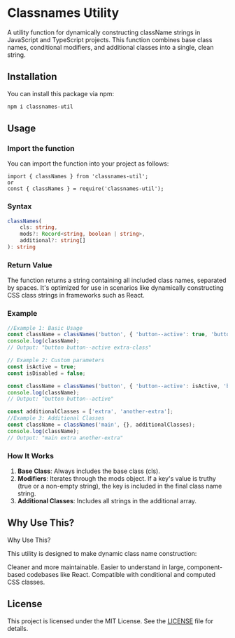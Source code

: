 # Classnames Utility
A utility function for dynamically constructing className strings in JavaScript and TypeScript projects. This function combines base class names, conditional modifiers, and additional classes into a single, clean string.
## Installation

You can install this package via npm:

```bash
npm i classnames-util
```

## Usage

### Import the function

You can import the function into your project as follows:

```ES modules
import { classNames } from 'classnames-util';
or
const { classNames } = require('classnames-util');
```

### Syntax

```typescript
classNames(
    cls: string,
    mods?: Record<string, boolean | string>,
    additional?: string[]
): string
```


### Return Value
The function returns a string containing all included class names, separated by spaces. It's optimized for use in scenarios like dynamically constructing CSS class strings in frameworks such as React.

### Example

```javascript
//Example 1: Basic Usage
const className = classNames('button', { 'button--active': true, 'button--disabled': false }, ['extra-class']);
console.log(className);
// Output: "button button--active extra-class"

// Example 2: Custom parameters
const isActive = true;
const isDisabled = false;

const className = classNames('button', { 'button--active': isActive, 'button--disabled': isDisabled });
console.log(className);
// Output: "button button--active"

const additionalClasses = ['extra', 'another-extra'];
//Example 3: Additional Classes
const className = classNames('main', {}, additionalClasses);
console.log(className);
// Output: "main extra another-extra"

```
### How It Works
1. **Base Class**: Always includes the base class (cls).
2. **Modifiers**: Iterates through the mods object. If a key's value is truthy (true or a non-empty string), the key is included in the final class name string.
3. **Additional Classes**: Includes all strings in the additional array.


## Why Use This?


Why Use This?

This utility is designed to make dynamic class name construction:

Cleaner and more maintainable.
Easier to understand in large, component-based codebases like React.
Compatible with conditional and computed CSS classes.

## License

This project is licensed under the MIT License. See the [LICENSE](./LICENSE.txt) file for details.